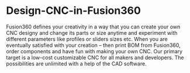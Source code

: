 # Design-CNC-in-Fusion360
Fusion360 defines your creativity in a way that you can create your own CNC designy and change its parts or size anytime and experiment with different parameters like profiles or sliders sizes etc. When you are eventually satisfied with your creation – then print BOM from Fusion360, order components and have fun with making your own CNC. Our primary target is a low-cost customizable CNC for all makers and developers. The possibilities are unlimited with a help of the CAD software.
